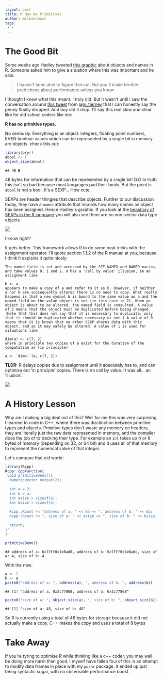 ```yaml
---
layout: post
title: R Has No Primitives
author: milesmcbain
tags:
 - r
---
```


The Good Bit
============

Some weeks ago Hadley tweeted [this graphic](https://twitter.com/hadleywickham/status/732288980549390336) about objects and names in R. Someone asked him to give a situation where this was important and he said:

> I haven't been able to figure that out. But you'll make terrible predictions about performance unless you know

I thought I knew what this meant. I truly did. But it wasn't until I saw the conversation around [this tweet](https://twitter.com/nj_tierney/status/735087930251710464) from @[nj\_tierney](https://twitter.com/nj_tierney) that I can honestly say the penny finally dropped. And boy did it drop. I'll say this real slow and clear like for old school coders like me:

**R has no primitive types.**

No seriously. Everything is an object. Integers, floating point numbers, EVEN boolean values which can be represented by a single bit in memory are objects. check this out:

``` r
library(pryr)
abool <- T
object_size(abool)
```

    ## 48 B

48 bytes for information that can be represented by a single bit! O.O In truth this isn't so bad because most langauges pad their bools. But the point is `abool` is not a bool. It's a SEXP... How cute.

SEXPs are header thingies that describe objects. Further to our discussion today, they have a `named` attribute that records how many names an object has been assigned. Hence Hadley's graphic. If you look at the [beastiary of SEXPs in the R language](https://cran.r-project.org/doc/manuals/r-release/R-ints.html#SEXPTYPEs) you will also see there are no non-vector data type objects.

![](http://i.giphy.com/OK27wINdQS5YQ.gif)

I know right?

It gets better. This framework allows R to do some neat tricks with the assignment operator. I'll quote section 1.1.2 of the R manual at you, because I think it explains it quite nicely:

    The named field is set and accessed by the SET_NAMED and NAMED macros, and take values 0, 1 and 2. R has a 'call by value' illusion, so an assignment like

    b <- a
    appears to make a copy of a and refer to it as b. However, if neither a nor b are subsequently altered there is no need to copy. What really happens is that a new symbol b is bound to the same value as a and the named field on the value object is set (in this case to 2). When an object is about to be altered, the named field is consulted. A value of 2 means that the object must be duplicated before being changed. (Note that this does not say that it is necessary to duplicate, only that it should be duplicated whether necessary or not.) A value of 0 means that it is known that no other SEXP shares data with this object, and so it may safely be altered. A value of 1 is used for situations like

    dim(a) <- c(7, 2)
    where in principle two copies of a exist for the duration of the computation as (in principle)

    a <- `dim<-`(a, c(7, 2))

**TLDR:** R delays copies due to assignment until it absolutely has to, and can optimise out 'in principle' copies. There is no call by value. It was all... an 'illusion'.

![](http://i.giphy.com/qJxFuXXWpkdEI.gif)

A History Lesson
================

Why am I making a big deal out of this? Well for me this was very surprising. I learned to code in C++, where there was disctinction between primitive types and objects. Primitive types don't waste any memory on headers, they are literally just the raw data represented in memory, and the compiler does the job of to tracking their type. For example an `int` takes up 4 or 8 bytes of memory (depending on 32, or 64 bit) and it uses all of that memory to represent the numerical value of that integer.

Let's compare that old world:

``` r
library(Rcpp)
Rcpp::cppFunction(
'void primitiveDemo(){
  NumericVector output(2);  
  
  int a = 2;
  int b = a;
  int asize = sizeof(a);
  int bsize = sizeof(b);
  
  Rcpp::Rcout << "address of a: " << &a << ", address of b: " << &b;
  Rcpp::Rcout << ", size of a: " << asize << ", size of b: " << bsize;
  
  return;
}'
)

primitiveDemo()
```

    ## address of a: 0x7fff0e1e8ad8, address of b: 0x7fff0e1e8adc, size of a: 4, size of b: 4

With the new:

``` r
a <- 2
b <- a
paste0("address of a: ", address(a), ", address of b: ", address(b))
```

    ## [1] "address of a: 0x2c77868, address of b: 0x2c77868"

``` r
paste0("size of a: ", object_size(a), ", size of b: ", object_size(b))
```

    ## [1] "size of a: 48, size of b: 48"

So R is currently using a total of 48 bytes for storage because it did not actually make a copy. C++ makes the copy and uses a total of 8 bytes

Take Away
=========

If you're tyring to optimise R while thinking like a c++ coder, you may well be doing more harm than good. I myself have fallen foul of this in an attempt to modify data frames in place with my `pushr` package. It ended up just being syntactic sugar, with no observable performance boost.
